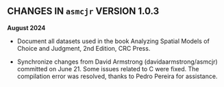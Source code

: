 
## CHANGES IN `asmcjr` VERSION 1.0.3 

__August 2024__

- Document all datasets used in the book Analyzing Spatial Models of Choice and Judgment, 2nd Edition, CRC Press.

- Synchronize changes from David Armstrong (davidaarmstrong/asmcjr) committed on June 21. Some issues related to C were fixed. The compilation error was resolved, thanks to Pedro Pereira for assistance.
